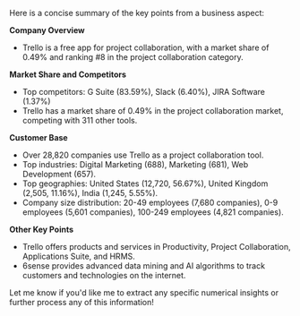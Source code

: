 Here is a concise summary of the key points from a business aspect:

**Company Overview**

* Trello is a free app for project collaboration, with a market share of 0.49% and ranking #8 in the project collaboration category.

**Market Share and Competitors**

* Top competitors: G Suite (83.59%), Slack (6.40%), JIRA Software (1.37%)
* Trello has a market share of 0.49% in the project collaboration market, competing with 311 other tools.

**Customer Base**

* Over 28,820 companies use Trello as a project collaboration tool.
* Top industries: Digital Marketing (688), Marketing (681), Web Development (657).
* Top geographies: United States (12,720, 56.67%), United Kingdom (2,505, 11.16%), India (1,245, 5.55%).
* Company size distribution: 20-49 employees (7,680 companies), 0-9 employees (5,601 companies), 100-249 employees (4,821 companies).

**Other Key Points**

* Trello offers products and services in Productivity, Project Collaboration, Applications Suite, and HRMS.
* 6sense provides advanced data mining and AI algorithms to track customers and technologies on the internet.

Let me know if you'd like me to extract any specific numerical insights or further process any of this information!
